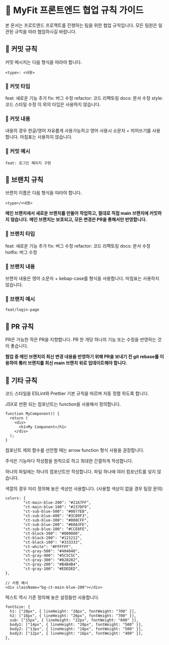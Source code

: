 # 💼 MyFit 프론트엔드 협업 규칙 가이드

본 문서는 프로트엔드 프로젝트를 진행하는 팀을 위한 협업 규칙입니다.
모든 팀원은 일관된 규칙을 따라 협업하시길 바랍니다.

## 📝 커밋 규칙

커밋 메시지는 다음 형식을 따라야 합니다.

```
<type>: <내용>
```

### 📝 커밋 타입

feat: 새로운 기능 추가
fix: 버그 수정
refactor: 코드 리팩토링
docs: 문서 수정
style: 코드 스타일 수정
이 외의 타입은 사용하지 않습니다.

### 📝 커밋 내용

내용의 경우
한글/영어 자유롭게 사용가능하고
영어 사용시 소문자 + 띄어쓰기를 사용합니다.
마침표는 사용하지 않습니다.

### 📝 커밋 예시

```
feat: 로그인 페이지 구현
```

## 📝 브랜치 규칙

브랜치 이름은 다음 형식을 따라야 합니다.

```
<type>/<내용>
```

**메인 브랜치에서 새로운 브랜치를 만들어 작업하고, 절대로 직접 main 브랜치에 커밋하지 않습니다.**
**메인 브랜치는 보호되고, 모든 변경은 PR을 통해서만 반영합니다.**

### 📝 브랜치 타입

feat: 새로운 기능 추가
fix: 버그 수정
refactor: 코드 리팩토링
docs: 문서 수정
hotfix: 버그 수정

### 📝 브랜치 내용

브랜치 내용은
영어 소문자 + kebap-case를 형식을 사용합니다.
마침표는 사용하지 않습니다.

### 📝 브랜치 예시

```
feat/login-page
```

## 📝 PR 규칙

PR은 가능한 작은 PR을 지향합니다.
PR 한 개당 하나의 기능 또는 수정을 반영하는 것이 좋습니다.

**협업 중 메인 브랜치의 최신 변경 내용을 반영하기 위해 PR을 보내기 전 git rebase를 이용하여 롴러 브랜치를 최신 main 브랜치 위로 업데이트해야 합니다.**

## 📝 기타 규칙

코드 스타일을 ESLint와 Prettier 기본 규칙을 따르며 자동 정렬 하도록 합니다.

JSX로 반환 되는 컴포넌트는 function을 사용해서 정의합니다.

```
function MyComponent() {
  return (
    <div>
      <h1>My Component</h1>
    </div>
  );
}
```

컴포넌트 제외 함수를 선언할 때는 arrow function 형식 사용을 권장합니다.

주석은 기능마다 작성함을 원칙으로 하고 최대한 간결하게 작성합니다.

하나의 파일에는 하나의 컴포넌트만 작성합니다. 파일 하나에 여러 컴포넌트를 넣지 않습니다.

색깔의 경우 미리 정의해 놓은 색상만 사용합니다. (사용할 색상이 없을 경우 팀장 문의)

```
colors: {
        "ct-main-blue-200": "#2167FF",
        "ct-main-blue-100": "#237DF9",
        "ct-sub-blue-500": "#0077EB",
        "ct-sub-blue-400": "#3C89F3",
        "ct-sub-blue-300": "#008CFF",
        "ct-sub-blue-200": "#60A3FE",
        "ct-sub-blue-100": "#CCE8FE",
        "ct-black-300": "#000000",
        "ct-black-200": "#121212",
        "ct-black-100": "#333333",
        "ct-white": "#FFFFFF",
        "ct-gray-500": "#404040",
        "ct-gray-400": "#5C5C5C",
        "ct-gray-300": "#828282",
        "ct-gray-200": "#B4B4B4",
        "ct-gray-100": "#EDEDED",
},

// 사용 예시
<div className="bg-ct-main-blue-200"></div>
```

텍스트 역시 기존 정의해 놓은 설정들만 사용합니다.

```
fontSize: {
  h1: ["20px", { lineHeight: "28px", fontWeight: "700" }],
  h2: ["18px", { lineHeight: "26px", fontWeight: "700" }],
  sub: ["15px", { lineHeight: "22px", fontWeight: "600" }],
  body1: ["14px", { lineHeight: "20px", fontWeight: "500" }],
  body2: ["13px", { lineHeight: "18px", fontWeight: "500" }],
  body3: ["12px", { lineHeight: "16px", fontWeight: "400" }],
},
```
